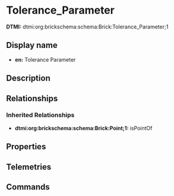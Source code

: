 # Tolerance_Parameter
**DTMI:** dtmi:org:brickschema:schema:Brick:Tolerance_Parameter;1
## Display name
- **en:** Tolerance Parameter
## Description
## Relationships
### Inherited Relationships
* **dtmi:org:brickschema:schema:Brick:Point;1:** isPointOf
## Properties
## Telemetries
## Commands

